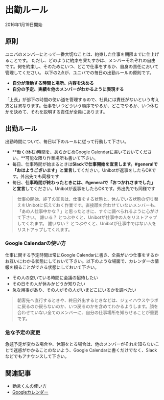 # 出勤ルール

2016年1月19日開始

## 原則

ユニバのメンバーにとって一番大切なことは、約束した仕事を期限までに仕上げることです。
ただし、どのように約束を果たすかは、メンバーそれぞれの自由です。何を約束し、そのためにいつ、どこで仕事をするか、自身の責任において管理してください。
以下の2点が、ユニバでの毎日の出勤ルールの原則です。

- **自分が活動する時間と場所、内容を決める**
- **自分の予定、実績を他のメンバーがわかるように表現する**

「上長」が部下の時間の使い道を管理するので、社員には責任がないという考え方とは異なります。仕事をいつどういう順序でやるか、どこでやるか、いつ休むかを決めて、それを説明する責任が全員にあります。

## 出勤ルール

出勤時間について、毎日以下のルールに従って行動して下さい。

- **働く(休む)時間を、あらかじめGoogle Calendarに書いておいてください。**可能な限り作業場所も書いて下さい。
- 毎日、仕事時間が始まるときは**Slackで仕事開始を宣言します。#generalで「おはようございます」と宣言**してください。Unibotが返事をしたらOKです。外出先でも同様です
- 毎日、**仕事時間が終わったときには、#generalで「おつかれさまでした」と宣言**してください。Unibotが返事をしたらOKです。外出先でも同様です

> 仕事の開始、終了の宣言は、仕事をする状態と、休んでいる状態の切り替えをUnibotに伝えておく作業です。直接顔を合わせていないメンバーも、「あの人仕事中かな？」と思ったときに、すぐに調べられるように心がけて下さい。
> 誰いる？ とつぶやくと、Unibotが仕事中の人をリストアップしてくれます。
> 誰いない？ とつぶやくと、Unibotが仕事中ではない人をリストアップしてくれます。

### Google Calendarの使い方
仕事に関する予定時間は常にGoogle Calendarに書き、全員がいつ仕事をするかお互いにわかる状態にしておいて下さい。以下のような場面で、カレンダーの情報を頼ることができる状態にしておいて下さい。

- その人の空いている時間に会議の招待したい
- その日その人が休みかどうか知りたい
- 急な用事があり、その人がその人がいまどこにいるかを調べたい

> 朝客先へ直行するときや、終日外出するときなどは、ジェイハウスやラボに戻るのか戻らないのか、いつ戻るのかを含めてわかるようします。顔を合わせていない全てのメンバーに、自分の仕事場所を知らせることが重要です。

### 急な予定の変更
急遽予定が変わる場合や、休暇をとる場合は、他のメンバーがそれを知らないことで迷惑がかかることのないよう、Google Calendarに書くだけでなく、Slackなどでもアナウンスして下さい。

## 関連記事
- [勤怠くんの使い方](https://github.com/uniba/uniba.github.io/blob/feature/documents/documents/行動指針と社内手続/勤怠くんの使い方.md)
- [Googleカレンダー](https://github.com/uniba/uniba.github.io/blob/feature/documents/documents/%E8%A1%8C%E5%8B%95%E6%8C%87%E9%87%9D%E3%81%A8%E7%A4%BE%E5%86%85%E6%89%8B%E7%B6%9A/Google%E3%82%AB%E3%83%AC%E3%83%B3%E3%83%80%E3%83%BC.md)
